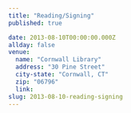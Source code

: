 ```yaml
---
title: "Reading/Signing"
published: true

date: 2013-08-10T00:00:00.000Z
allday: false
venue: 
  name: "Cornwall Library"
  address: "30 Pine Street"
  city-state: "Cornwall, CT"
  zip: "06796"
  link:
slug: 2013-08-10-reading-signing
---
```



